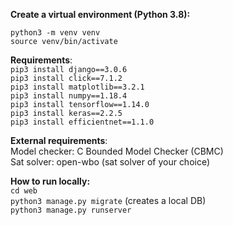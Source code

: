 **Create a virtual environment (Python 3.8):**

`python3 -m venv venv`\
`source venv/bin/activate`

**Requirements**:\
`pip3 install django==3.0.6`\
`pip3 install click==7.1.2`\
`pip3 install matplotlib==3.2.1`\
`pip3 install numpy==1.18.4`\
`pip3 install tensorflow==1.14.0`\
`pip3 install keras==2.2.5`\
`pip3 install efficientnet==1.1.0`

**External requirements**:\
Model checker: C Bounded Model Checker (CBMC)\
Sat solver: open-wbo (sat solver of your choice)

**How to run locally:**\
`cd web`\
`python3 manage.py migrate` (creates a local DB)\
`python3 manage.py runserver`
